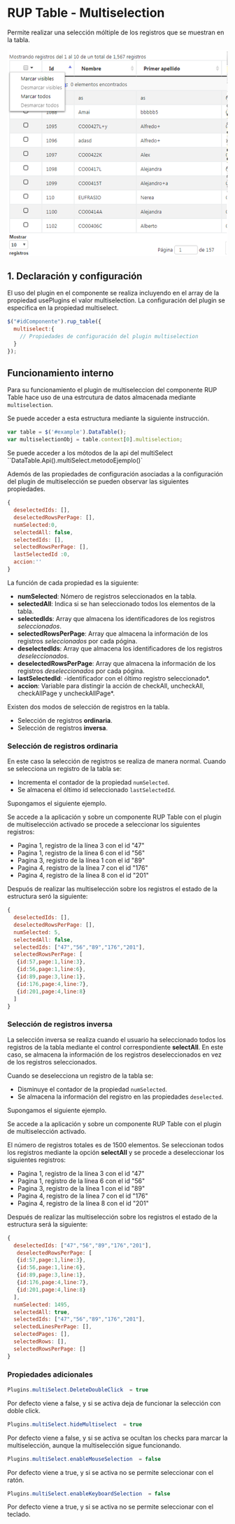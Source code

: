 # RUP Table - Multiselection

Permite realizar una selección móltiple de los registros que se muestran en la tabla.

![Imagen 1](img/rup.table.multiselection_1.png)

## 1. Declaración y configuración

El uso del plugin en el componente se realiza incluyendo en el array de la propiedad usePlugins el valor multiselection. La configuración del plugin se especifica en la propiedad multiselect.

```js
$("#idComponente").rup_table({
  multiselect:{
    // Propiedades de configuración del plugin multiselection
  }
});
```

## Funcionamiento interno

Para su funcionamiento el plugin de multiseleccion del componente RUP Table hace uso de una estrcutura de datos almacenada mediante ```multiselection```.

Se puede acceder a esta estructura mediante la siguiente instrucción.

```js
var table = $('#example').DataTable();
var multiselectionObj = table.context[0].multiselection;
```
Se puede acceder a los mótodos de la api del multiSelect
``DataTable.Api().multiSelect.metodoEjemplo()`

Ademós de las propiedades de configuración asociadas a la configuración del plugin de multiselección se pueden observar las siguientes propiedades.


```js
{
  deselectedIds: [],
  deselectedRowsPerPage: [],
  numSelected:0,
  selectedAll: false,
  selectedIds: [],
  selectedRowsPerPage: [],
  lastSelectedId :0,
  accion:''
}
```

La función de cada propiedad es la siguiente:

* **numSelected**: Nómero de registros seleccionados en la tabla.
* **selectedAll**: Indica si se han seleccionado todos los elementos de la tabla.
* **selectedIds**: Array que almacena los identificadores de los registros *seleccionados*.
* **selectedRowsPerPage**: Array que almacena la información de los registros *seleccionados* por cada pógina.
* **deselectedIds**: Array que almacena los identificadores de los registros *deseleccionados*.
* **deselectedRowsPerPage**: Array que almacena la información de los registros *deseleccionados* por cada pógina.
* **lastSelectedId**: -identificador con el óltimo registro seleccionado*.
* **accion**: Variable para distingir la acción de checkAll, uncheckAll, checkAllPage y uncheckAllPage*.

Existen dos modos de selección de registros en la tabla.

* Selección de registros **ordinaria**.
* Selección de registros **inversa**.

### Selección de registros ordinaria

En este caso la selección de registros se realiza de manera normal. Cuando se selecciona un registro de la tabla se:

* Incrementa el contador de la propiedad ``numSelected``.
* Se almacena el óltimo id seleccionado ``lastSelectedId``.

Supongamos el siguiente ejemplo.

Se accede a la aplicación y sobre un componente RUP Table con el plugin de multiselección activado se procede a seleccionar los siguientes registros:

* Pagina 1, registro de la línea 3 con el id "47"
* Pagina 1, registro de la línea 6 con el id "56"
* Pagina 3, registro de la línea 1 con el id "89"
* Pagina 4, registro de la línea 7 con el id "176"
* Pagina 4, registro de la línea 8 con el id "201"

Despuós de realizar las multiselección sobre los registros el estado de la estructura seró la siguiente:

```js
{
  deselectedIds: [],
  deselectedRowsPerPage: [],
  numSelected: 5,
  selectedAll: false,
  selectedIds: ["47","56","89","176","201"],
  selectedRowsPerPage: [
   {id:57,page:1,line:3},
   {id:56,page:1,line:6},
   {id:89,page:3,line:1},
   {id:176,page:4,line:7},
   {id:201,page:4,line:8}
  ]
}
```


### Selección de registros inversa

La selección inversa se realiza cuando el usuario ha seleccionado todos los registros de la tabla mediante el control correspondiente **selectAll**. En este caso, se almacena la información de los registros deseleccionados en vez de los registros seleccionados.

Cuando se deselecciona un registro de la tabla se:

* Disminuye el contador de la propiedad ``numSelected``.
* Se almacena la información del registro en las propiedades ``deselected``.

Supongamos el siguiente ejemplo.

Se accede a la aplicación y sobre un componente RUP Table con el plugin de multiselección activado.

El número de registros totales es de 1500 elementos. Se seleccionan todos los registros mediante la opción **selectAll** y se procede a deseleccionar los siguientes registros:

* Pagina 1, registro de la línea 3 con el id "47"
* Pagina 1, registro de la línea 6 con el id "56"
* Pagina 3, registro de la línea 1 con el id "89"
* Pagina 4, registro de la línea 7 con el id "176"
* Pagina 4, registro de la línea 8 con el id "201"

Después de realizar las multiselección sobre los registros el estado de la estructura será la siguiente:

```js
{
  deselectedIds: ["47","56","89","176","201"],
   deselectedRowsPerPage: [
   {id:57,page:1,line:3},
   {id:56,page:1,line:6},
   {id:89,page:3,line:1},
   {id:176,page:4,line:7},
   {id:201,page:4,line:8}
  ],
  numSelected: 1495,
  selectedAll: true,
  selectedIds: ["47","56","89","176","201"],
  selectedLinesPerPage: [],
  selectedPages: [],
  selectedRows: [],
  selectedRowsPerPage: []
}
```
### Propiedades adicionales

```java
Plugins.multiSelect.DeleteDoubleClick  = true 
```
Por defecto viene a false, y si se activa deja de funcionar la selección con doble click.

```java
Plugins.multiSelect.hideMultiselect  = true 
```
Por defecto viene a false, y si se activa se ocultan los checks para marcar la multiselección, aunque la multiselección sigue funcionando.

```java
Plugins.multiSelect.enableMouseSelection  = false 
```
Por defecto viene a true, y si se activa no se permite seleccionar con el ratón.

```java
Plugins.multiSelect.enableKeyboardSelection  = false 
```
Por defecto viene a true, y si se activa no se permite seleccionar con el teclado.